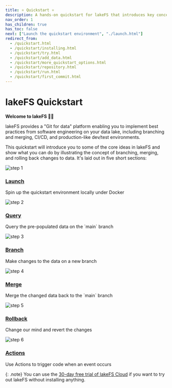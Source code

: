 ```yaml
---
title: ⭐ Quickstart ⭐
description: A hands-on quickstart for lakeFS that introduces key concepts including branching, merging, and rollback. 
nav_order: 1
has_children: true
has_toc: false
next: ["Launch the quickstart environment", "./launch.html"]
redirect_from: 
  - /quickstart.html
  - /quickstart/installing.html
  - /quickstart/try.html
  - /quickstart/add_data.html
  - /quickstart/more_quickstart_options.html
  - /quickstart/repository.html
  - /quickstart/run.html
  - /quickstart/first_commit.html
---
```


# lakeFS Quickstart

**Welcome to lakeFS 👋🏻**

lakeFS provides a "Git for data" platform enabling you to implement best practices from software engineering on your data lake, including branching and merging, CI/CD, and production-like dev/test environments. 

This quickstart will introduce you to some of the core ideas in lakeFS and show what you can do by illustrating the concept of branching, merging, and rolling back changes to data. It's laid out in five short sections: 


<div class="quickstart-steps">

<div class="row">
<div class="col step-num">
<img src="{{ site.baseurl }}/assets/img/quickstart/quickstart-step-01.png" alt="step 1"/>
</div>
<div class="col">
<h3>
<a href="launch.html">Launch</a>
</h3>
<p>Spin up the quickstart environment locally under Docker</p>
</div>
</div>

<div class="row">
<div class="col step-num">
<img src="{{ site.baseurl }}/assets/img/quickstart/quickstart-step-02.png" alt="step 2"/>
</div>
<div class="col">
<h3>
<a href="query.html">Query</a>
</h3>
<p>Query the pre-populated data on the `main` branch</p>
</div>
</div>

<div class="row">
<div class="col step-num">
<img src="{{ site.baseurl }}/assets/img/quickstart/quickstart-step-03.png" alt="step 3"/>
</div>
<div class="col">
<h3>
<a href="branch.html">Branch</a>
</h3>
<p>Make changes to the data on a new branch</p>
</div>
</div>

<div class="row">
<div class="col step-num">
<img src="{{ site.baseurl }}/assets/img/quickstart/quickstart-step-04.png" alt="step 4"/>
</div>
<div class="col">
<h3>
<a href="commit-and-merge.html">Merge</a>
</h3>
<p>Merge the changed data back to the `main` branch</p>
</div>
</div>

<div class="row">
<div class="col step-num">
<img src="{{ site.baseurl }}/assets/img/quickstart/quickstart-step-05.png" alt="step 5"/>
</div>
<div class="col">
<h3>
<a href="rollback.html">Rollback</a>
</h3>
<p>Change our mind and revert the changes</p>
</div>
</div>
</div>

<div class="row">
<div class="col step-num">
<img src="{{ site.baseurl }}/assets/img/quickstart/quickstart-step-06.png" alt="step 6"/>
</div>
<div class="col">
<h3>
<a href="actions-and-hooks.html">Actions</a>
</h3>
<p>Use Actions to trigger code when an event occurs</p>
</div>
</div>

{: .note}
You can use the [30-day free trial of lakeFS Cloud](https://lakefs.cloud/register) if you want to try out lakeFS without installing anything. 

